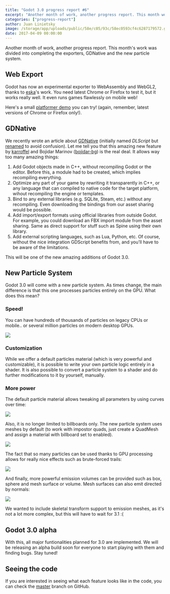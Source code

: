 ```yaml
---
title: "Godot 3.0 progress report #6"
excerpt: "Another month of work, another progress report. This month work was divided into completing the exporters, GDNative (formerly DLScript) and the new particle system."
categories: ["progress-report"]
author: Juan Linietsky
image: /storage/app/uploads/public/58e/c05/93c/58ec0593cf4c6287179572.gif
date: 2017-04-09 00:00:00
---
```


Another month of work, another progress report. This month's work was divided into completing the exporters, GDNative and the new particle system.

## Web Export

Godot has now an experimental exporter to WebAssembly and WebGL2, thanks to [eska](https://github.com/eska014)'s work. You need latest Chrome or Firefox to test it, but it works really well. It even runs games flawlessly on mobile web!

Here's a small [platformer demo](http://godot.eska.me/pub/wasm-platformer/) you can try! (again, remember, latest versions of Chrome or Firefox only!).

## GDNative

We recently wrote an article about [GDNative](https://godotengine.org/article/dlscript-here) (initially named *DLScript* but [renamed](https://github.com/godotengine/godot/issues/8312) to avoid confusion). Let me tell you that this amazing new feature by [karroffel](https://github.com/karroffel) and Bojidar Marinov ([bojidar-bg](https://github.com/bojidar-bg)) is the real deal. It allows way too many amazing things:

1. Add Godot objects made in C++, without recompiling Godot or the editor. Before this, a module had to be created, which implies recompiling everything.
2. Optimize any part of your game by rewriting it transparently in C++, or any language that can compiled to native code for the target platform, wihout recompiling the engine or templates.
3. Bind to any external libraries (e.g. SQLite, Steam, etc.) without any recompiling. Even downloading the bindings from our asset sharing would be possible.
4. Add import/export formats using official libraries from outside Godot. For example, you could download an FBX import module from the asset sharing. Same as direct support for stuff such as Spine using their own library.
5. Add external scripting languages, such as Lua, Python, etc. Of course, without the nice integration GDScript benefits from, and you'll have to be aware of the limitations.

This will be one of the new amazing additions of Godot 3.0.

## New Particle System

Godot 3.0 will come with a new particle system. As times change, the main difference is that this one processes particles entirely on the GPU. What does this mean?

### Speed!

You can have hundreds of thousands of particles on legacy CPUs or mobile.. or several million particles on modern desktop GPUs.

![](/storage/app/media/devlog/progress6/htparts.gif)

### Customization

While we offer a default particles material (which is very powerful and customizable), it is possible to write your own particle logic entirely in a shader. It is also possible to convert a particle system to a shader and do further modifications to it by yourself, manually.

### More power

The default particle material allows tweaking all parameters by using curves over time:

![](/storage/app/media/devlog/progress6/partcurve.jpg)

Also, it is no longer limited to billboards only. The new particle system uses meshes by default (to work with impostor quads, just create a QuadMesh and assign a material with billboard set to enabled).

![](/storage/app/media/devlog/progress6/mesh_particles.gif)

The fact that so many particles can be used thanks to GPU processing allows for really nice effects such as brute-forced trails:

![](/storage/app/media/devlog/progress6/part_trails.gif)

And finally, more powerful emission volumes can be provided such as box, sphere and mesh surface or volume. Mesh surfaces can also emit directed by normals:

![](/storage/app/media/devlog/progress6/part_directed.gif)

We wanted to include skeletal transform support to emission meshes, as it's not a lot more complex, but this will have to wait for 3.1 :(

## Godot 3.0 alpha

With this, all major funtionalities planned for 3.0 are implemented. We will be releasing an alpha build soon for everyone to start playing with them and finding bugs. Stay tuned!

## Seeing the code

If you are interested in seeing what each feature looks like in the code, you can check the [master](https://github.com/godotengine/godot) branch on GitHub.
